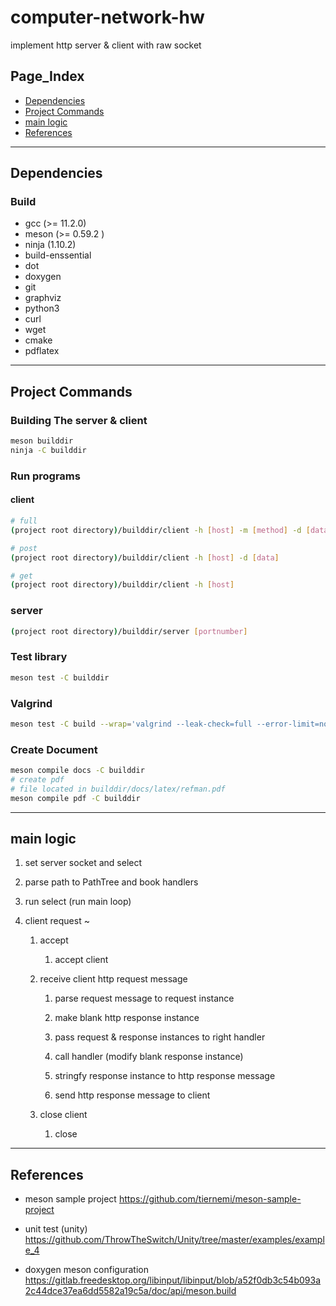 # computer-network-hw
implement http server &amp; client with raw socket

## Page_Index

* [Dependencies](#Dependencies)
* [Project Commands](#project-commands)
* [main logic](#main-logic)
* [References](#references)
___



## Dependencies

### Build

* gcc (>= 11.2.0)
* meson (>= 0.59.2 )
* ninja (1.10.2)
* build-enssential
* dot
* doxygen
* git
* graphviz
* python3
* curl
* wget
* cmake
* pdflatex

___

## Project Commands

### Building The server &amp; client

``` bash
meson builddir
ninja -C builddir
```

### Run programs

#### client

```bash
# full
(project root directory)/builddir/client -h [host] -m [method] -d [data]

# post
(project root directory)/builddir/client -h [host] -d [data]

# get
(project root directory)/builddir/client -h [host] 
```

### server
```bash
(project root directory)/builddir/server [portnumber]
```

### Test library

```bash
meson test -C builddir
```

### Valgrind

```sh
meson test -C build --wrap='valgrind --leak-check=full --error-limit=no --track-originas=yes' --versbose
```

### Create Document

```sh
meson compile docs -C builddir
# create pdf 
# file located in builddir/docs/latex/refman.pdf
meson compile pdf -C builddir
```
___

## main logic

1. set server socket and select

2. parse path to PathTree and book handlers

3. run select (run main loop)

4. client request ~

    1. accept 
        1. accept client

    2. receive client http request message

        1. parse request message to request instance

        2. make blank http response instance

        3. pass request & response instances to right handler

        4. call handler (modify blank response instance)

        5. stringfy response instance to http response message

        6. send http response message to client

    3. close client
        1. close
___

## References

* meson sample project https://github.com/tiernemi/meson-sample-project

* unit test (unity) https://github.com/ThrowTheSwitch/Unity/tree/master/examples/example_4

* doxygen meson configuration https://gitlab.freedesktop.org/libinput/libinput/blob/a52f0db3c54b093a2c44dce37ea6dd5582a19c5a/doc/api/meson.build